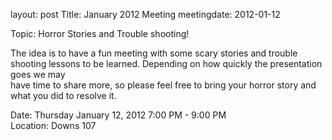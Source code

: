 layout: post
Title: January 2012 Meeting
meetingdate: 2012-01-12

Topic: Horror Stories and Trouble shooting!                                    
                                                                             
The idea is to have a fun meeting with some scary stories and trouble shooting 
lessons to be learned. Depending on how quickly the presentation goes we may   
have time to share more, so please feel free to bring your horror story and    
what you did to resolve it.                                                    
                                                                             
Date: Thursday January 12, 2012 7:00 PM - 9:00 PM                                
Location: Downs 107                                         
